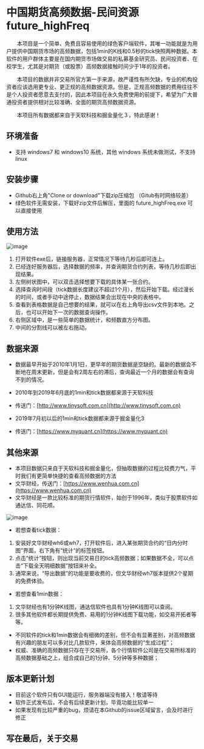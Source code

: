 # 中国期货高频数据-民间资源 future_highFreq


　　本项目是一个简单、免费且容易使用的绿色客户端软件，其唯一功能就是为用户提供中国期货市场的高频数据，包括1min的K线和0.5秒的tick快照两种数据。本软件的用户群体主要是在国内期货市场做交易的私募基金研究员、民间投资者、在校学生，尤其是对期货（或股票）高频数据接触时间少于1年的投资者。
	
　　本项目的数据并非交易所官方第一手来源，故严谨性有所欠缺，专业的机构投资者应该选用更专业、更正规的高频数据资源。但是，正规高频数据的费用往往不是个人投资者愿意去支付的，因此本项目在永久免费使用的前提下，希望为广大普通投资者提供相对比较准确、全面的期货高频数据资源。
	
　　本项目所有数据都来自于天软科技和掘金量化３，特此感谢！


## 环境准备
* 支持 windows7 和 windows10 系统，其他 windows 系统未做测试，不支持 linux

## 安装步骤
* Github右上角"Clone or download"下载zip压缩包 （Gitub有时网络较差）
* 绿色软件无需安装，下载好zip文件后解压，里面的 future_highFreq.exe 可以直接使用 

## 使用方法
![image](https://pic1.zhimg.com/80/v2-aa72bc4c3391742ea8fd4d1cd78575dc_hd.jpg)
1. 打开软件exe后，链接服务器，正常情况下等待几秒后即可连上。
2. 已经连好服务器后，选择数据的频率，并查询期货合约列表，等待几秒后即出现结果。
3. 左侧树状图中，可以双击选择想要下载的具体某一张合约。
4. 选择查询时间段（tick数据长度建议不超过1个月），然后开始下载。经过漫长的时间，或者手动中途停止，数据结果会出现在中央的表格中。
5. 查看到表格数据是自己想要的结果，就可以在右上角导出csv文件到本地。之后，也可以开始下一次的数据查询操作。
6. 右侧区域中，是一些简单的数据统计，和频数直方分布图。
7. 中间的分割线可以被左右拖动。

## 数据来源
* 数据最早开始于2010年1月1日，更早年的期货数据是空缺的。最新的数据会不断地在周末更新，但是会有2周左右的滞后，查询最近一个月的数据会有查询不到的情况。

* 2010年到2019年6月底的1min和tick数据都来源于天软科技
* 传送门：[http://www.tinysoft.com.cn](http://www.tinysoft.com.cn)

* 2019年7月初以后的1min和tick数据都来源于掘金量化3
* 传送门：[https://www.myquant.cn](https://www.myquant.cn)

## 其他来源
* 本项目数据只来自于天软科技和掘金量化，但抽取数据的过程比较费力气，平时我们有更简单快捷的查看高频数据的方法
* 文华财经，传送门：[https://www.wenhua.com.cn](https://www.wenhua.com.cn)
* 文华财经是一款比较标准的期货行情软件，始创于1996年，类似于股票软件如通达信、同花顺。

![image](https://pic2.zhimg.com/80/v2-c7123339bd853ce251eb5f8b7d514815_hd.jpg)
* 若想查看tick数据：
1. 安装好文华财经wh6或wh7，打开软件后，进入某张期货合约的“日内分时图”界面，右下角有“统计”的标签按钮。
2. 点击“统计”按钮，则出现当前交易日的tick高频数据；如果数据不全，可以点击“下载全天明细数据”按钮来补全。
3. 通常来说，“导出数据”的功能是要收费的，但文华财经wh7版本提供2个星期的免费体验。

* 若想查看1min数据：
1. 文华财经也有1分钟K线图，通达信软件也具有1分钟K线图可以查阅。
2. 很多其他软件都长期提供免费、易用的1分钟K线图下载功能，如交易开拓者等等。

* 不同软件的tick和1min数据会有细微的差别，但不会有显著差别，对高频数据有兴趣的朋友可以多对比几款软件，来体会高频数据的“生成过程”；
* 权威、准确的高频数据只存在于交易所，各个行情软件公司是在交易所标准的高频数据基础之上，组合成自己的1分钟、5分钟等多种数据；

## 版本更新计划
* 目前这个软件只有GUI能运行，服务器端没有接入！敬请等待
* 软件正式发布后，不会有后续更新计划，毕竟功能比较单一
* 如果发现有比较严重的bug，烦请在本Github的issue区域留言，会及时进行修正

## 写在最后，关于交易

